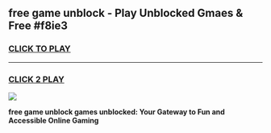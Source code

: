
## free game unblock - Play Unblocked Gmaes & Free #f8ie3
<h3>
<a href="https://news.freeplayer.one?title=free_game_unblock&ref=03M">CLICK TO PLAY</a></h3>
<hr>

<h3>
<a href="https://news.freeplayer.one?title=free_game_unblock&ref=03M">CLICK 2 PLAY</a>
  
</h3>

<a href="https://news.freeplayer.one?title=free_game_unblock&ref=03M"><img src="https://clearcache.store/games.png"></a>


**free game unblock games unblocked: Your Gateway to Fun and Accessible Online Gaming**
